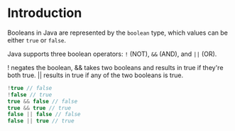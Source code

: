 # Introduction

Booleans in Java are represented by the `boolean` type, which values can be either `true` or `false`.

Java supports three boolean operators: `!` (NOT), `&&` (AND), and `||` (OR).

! negates the boolean, && takes two booleans and results in true if they're both true. || results in true if any of the two booleans is true.

```java
!true // false
!false // true
true && false // false
true && true // true
false || false // false
false || true // true
```
